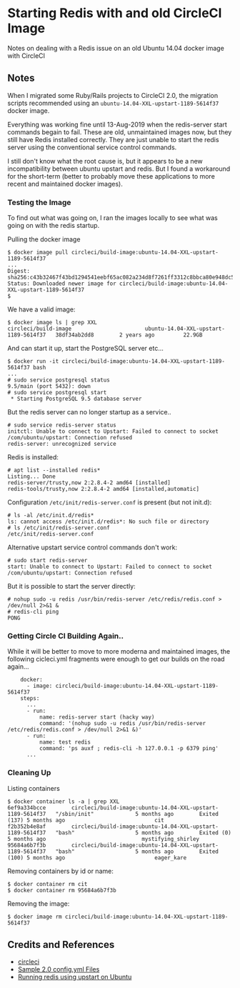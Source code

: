 # Starting Redis with and old CircleCI Image

Notes on dealing with a Redis issue on an old Ubuntu 14.04 docker image with CircleCI

## Notes

When I migrated some Ruby/Rails projects to CircleCI 2.0, the migration scripts recommended
using an `ubuntu-14.04-XXL-upstart-1189-5614f37` docker image.

Everything was working fine until 13-Aug-2019 when the redis-server start commands begain to fail.
These are old, unmaintained images now, but they still have Redis installed correctly.
They are just unable to start the redis server using the conventional service control commands.

I still don't know what the root cause is, but it appears to be a new incompatibility between ubuntu upstart and redis.
But I found a workaround for the short-term (better to probably move these applications to more recent and maintained docker images).


### Testing the Image

To find out what was going on, I ran the images locally to see what was going on with the redis startup.

Pulling the docker image

```
$ docker image pull circleci/build-image:ubuntu-14.04-XXL-upstart-1189-5614f37
...
Digest: sha256:c43b32467f43bd1294541eebf65ac082a234d8f7261ff3312c8bbca80e948dc5
Status: Downloaded newer image for circleci/build-image:ubuntu-14.04-XXL-upstart-1189-5614f37
$
```

We have a valid image:

```
$ docker image ls | grep XXL
circleci/build-image                       ubuntu-14.04-XXL-upstart-1189-5614f37   38df34ab2dd8        2 years ago         22.9GB
```

And can start it up, start the PostgreSQL server etc...

```
$ docker run -it circleci/build-image:ubuntu-14.04-XXL-upstart-1189-5614f37 bash
...
# sudo service postgresql status
9.5/main (port 5432): down
# sudo service postgresql start
 * Starting PostgreSQL 9.5 database server
```

But the redis server can no longer startup as a service..

```
# sudo service redis-server status
initctl: Unable to connect to Upstart: Failed to connect to socket /com/ubuntu/upstart: Connection refused
redis-server: unrecognized service
```

Redis is installed:

```
# apt list --installed redis*
Listing... Done
redis-server/trusty,now 2:2.8.4-2 amd64 [installed]
redis-tools/trusty,now 2:2.8.4-2 amd64 [installed,automatic]
```

Configuration `/etc/init/redis-server.conf` is present (but not init.d):

```
# ls -al /etc/init.d/redis*
ls: cannot access /etc/init.d/redis*: No such file or directory
# ls /etc/init/redis-server.conf
/etc/init/redis-server.conf
```

Alternative upstart service control commands don't work:

```
# sudo start redis-server
start: Unable to connect to Upstart: Failed to connect to socket /com/ubuntu/upstart: Connection refused
```

But it is possible to start the server directly:

```
# nohup sudo -u redis /usr/bin/redis-server /etc/redis/redis.conf > /dev/null 2>&1 &
# redis-cli ping
PONG
```

### Getting Circle CI Building Again..

While it will be better to move to more moderna and maintained images, the following cicleci.yml fragments were enough to get our builds
on the road again...

```
    docker:
      - image: circleci/build-image:ubuntu-14.04-XXL-upstart-1189-5614f37
    steps:
      ...
      - run:
          name: redis-server start (hacky way)
          command: '(nohup sudo -u redis /usr/bin/redis-server /etc/redis/redis.conf > /dev/null 2>&1 &)'
      - run:
          name: test redis
          command: 'ps auxf ; redis-cli -h 127.0.0.1 -p 6379 ping'
      ...
```

### Cleaning Up

Listing containers

```
$ docker container ls -a | grep XXL
6ef9a334bcce        circleci/build-image:ubuntu-14.04-XXL-upstart-1189-5614f37   "/sbin/init"             5 months ago        Exited (137) 5 months ago                            cit
f2b352b4e8af        circleci/build-image:ubuntu-14.04-XXL-upstart-1189-5614f37   "bash"                   5 months ago        Exited (0) 5 months ago                              mystifying_shirley
95684a6b7f3b        circleci/build-image:ubuntu-14.04-XXL-upstart-1189-5614f37   "bash"                   5 months ago        Exited (100) 5 months ago                            eager_kare
```

Removing containers by id or name:

```
$ docker container rm cit
$ docker container rm 95684a6b7f3b
```

Removing the image:

```
$ docker image rm circleci/build-image:ubuntu-14.04-XXL-upstart-1189-5614f37
```

## Credits and References

* [circleci](https://circleci.com/)
* [Sample 2.0 config.yml Files](https://circleci.com/docs/2.0/sample-config/)
* [Running redis using upstart on Ubuntu](https://gist.github.com/bdotdub/714533)
